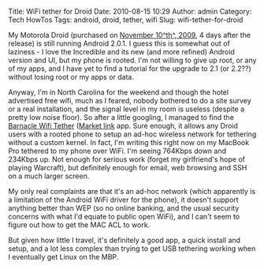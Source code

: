 Title: WiFi tether for Droid
Date: 2010-08-15 10:29
Author: admin
Category: Tech HowTos
Tags: android, droid, tether, wifi
Slug: wifi-tether-for-droid

My Motorola Droid (purchased on [November 10^th^, 2009][], 4 days after
the release) is still running Android 2.0.1. I guess this is somewhat
out of laziness - I love the Incredible and its new (and more refined)
Android version and UI, but my phone is rooted. I'm not willing to give
up root, or any of my apps, and I have yet to find a tutorial for the
upgrade to 2.1 (or 2.2??) without losing root or my apps or data.

Anyway, I'm in North Carolina for the weekend and though the hotel
advertised free wifi, much as I feared, nobody bothered to do a site
survey or a real installation, and the signal level in my room is
useless (despite a pretty low noise floor). So after a little googling,
I managed to find the [Barnacle Wifi Tether][] ([Market link][] app.
Sure enough, it allows any Droid users with a rooted phone to setup an
ad-hoc wireless network for tethering without a custom kernel. In fact,
I'm writing this right now on my MacBook Pro tethered to my phone over
WiFi. I'm seeing 764Kbps down and 234Kbps up. Not enough for serious
work (forget my girlfriend's hope of playing Warcraft), but definitely
enough for email, web browsing and SSH on a much larger screen.

My only real complaints are that it's an ad-hoc network (which
apparently is a limitation of the Android WiFi driver for the phone), it
doesn't support anything better than WEP (so no online banking, and the
usual security concerns with what I'd equate to public open WiFi), and I
can't seem to figure out how to get the MAC ACL to work.

But given how little I travel, it's definitely a good app, a quick
install and setup, and a lot less complex than trying to get USB
tethering working when I eventually get Linux on the MBP.

  [November 10^th^, 2009]: /2009/11/droid/
  [Barnacle Wifi Tether]: http://szym.net/projects/barnacle/
  [Market link]: market://search?q=pname:net.szym.barnacle
